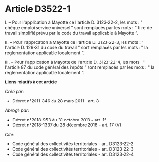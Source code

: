 # Article D3522-1

I. – Pour l'application à Mayotte de l'article D. 3123-22-2, les mots : " chèque emploi service universel ” sont remplacés
par les mots : " titre de travail simplifié prévu par le code du travail applicable à Mayotte ”.

II. – Pour l'application à Mayotte de l'article D. 3123-22-3, les mots : " l'article D. 129-31 du code du travail ” sont
remplacés par les mots : " la réglementation applicable localement ”.

III. – Pour l'application à Mayotte de l'article D. 3123-22-4, les mots : " l'article 87 du code général des impôts ” sont
remplacés par les mots : " la réglementation applicable localement ”.

**Liens relatifs à cet article**

_Créé par_:

  - Décret n°2011-346 du 28 mars 2011 - art. 3

_Abrogé par_:

  - Décret n°2018-953 du 31 octobre 2018 - art. 15
  - Décret n°2018-1337 du 28 décembre 2018 - art. 17 (V)

_Cite_:

  - Code général des collectivités territoriales - art. D3123-22-2
  - Code général des collectivités territoriales - art. D3123-22-3
  - Code général des collectivités territoriales - art. D3123-22-4
